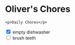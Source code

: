 <!DOCTYPE html>
<html lang="en">
<head>
    <meta charset="UTF-8">
   
</head>
<body>
  <h1>Oliver's Chores</h1>

    <p>Daily Chores</p>

<div>
  <input type="checkbox" id="empty dishwasher" name="empty dishwasher"
         checked>
  <label for="empty dishwasher">empty dishwasher</label>
</div>

<div>
  <input type="checkbox" id="brush teeth" name="brush teeth">
  <label for="brush teeth">brush teeth</label>
</div>
</body>
</html>
